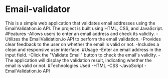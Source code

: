 # Email-validator
This is a simple web application that validates email addresses using the EmailValidation.io API. The project is built using HTML, CSS, and JavaScript.
#Features
-Allows users to enter an email address and check its validity.
-Utilizes the EmailValidation.io API to perform the email validation.
-Provides clear feedback to the user on whether the email is valid or not.
-Includes a clean and responsive user interface.
#Usage
-Enter an email address in the input field.
-Click the "Validate Email" button to check the email's validity.
-The application will display the validation result, indicating whether the email is valid or not.
#Technologies Used
-HTML
-CSS
-JavaScript
-EmailValidation.io API
